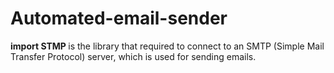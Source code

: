 # Automated-email-sender

<b> import STMP </b>is the library that required to connect to an SMTP (Simple Mail Transfer Protocol) server, which is used for sending emails.

